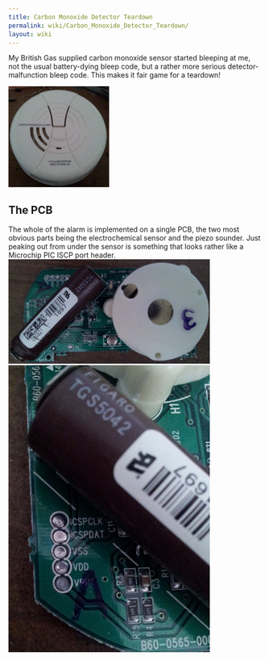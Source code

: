 ```yaml
---
title: Carbon Monoxide Detector Teardown
permalink: wiki/Carbon_Monoxide_Detector_Teardown/
layout: wiki
---
```


My British Gas supplied carbon monoxide sensor started bleeping at me,
not the usual battery-dying bleep code, but a rather more serious
detector-malfunction bleep code. This makes it fair game for a teardown!

<img src="Co-alarm-before.jpg" title="The carbon monoxide alarm before the teardown" alt="The carbon monoxide alarm before the teardown" width="200" height="200" />

  
  
  
  

The PCB  
---------

The whole of the alarm is implemented on a single PCB, the two most
obvious parts being the electrochemical sensor and the piezo sounder.
Just peaking out from under the sensor is something that looks rather
like a Microchip PIC ISCP port header.  
<img src="Co-alarm-pcb-front.jpg" title="fig:Co-alarm-pcb-front.jpg" alt="Co-alarm-pcb-front.jpg" width="400" /><img src="Co-alarm-ICSP-port.jpg" title="fig:Co-alarm-ICSP-port.jpg" alt="Co-alarm-ICSP-port.jpg" width="400" />
